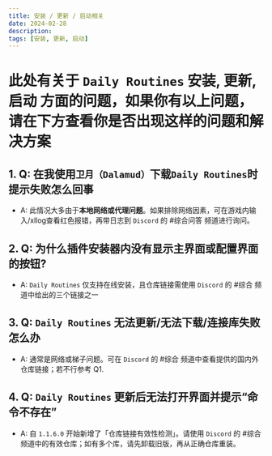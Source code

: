 ```yaml
---
title: 安装 / 更新 / 启动相关
date: 2024-02-28
description: 
tags: [安装, 更新, 启动]
---
```


# 此处有关于 `Daily Routines` 安装, 更新, 启动 方面的问题，如果你有以上问题，请在下方查看你是否出现这样的问题和解决方案

## 1. Q: 在我使用`卫月（Dalamud）`下载`Daily Routines`时提示失败怎么回事
   - A: 此情况大多由于**本地网络或代理问题**。如果排除网络因素，可在游戏内输入/xllog查看红色报错，再带日志到 `Discord` 的 #综合问答 频道进行询问。

## 2. Q: 为什么插件安装器内没有显示主界面或配置界面的按钮? 
   - A: `Daily Routines` 仅支持在线安装，且仓库链接需使用 `Discord` 的 #综合 频道中给出的三个链接之一

## 3. Q: `Daily Routines` 无法更新/无法下载/连接库失败怎么办
   - A: 通常是网络或梯子问题。可在 `Discord` 的 #综合 频道中查看提供的国内外仓库链接；若不行参考 Q1.

## 4. Q: `Daily Routines` 更新后无法打开界面并提示“命令不存在”
   - A: 自 `1.1.6.0` 开始新增了「仓库链接有效性检测」。请使用 `Discord` 的 #综合 频道中的有效仓库；如有多个库，请先卸载旧版，再从正确仓库重装。
